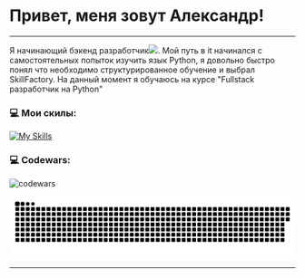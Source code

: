 # Привет, меня зовут Александр!

---
Я начинающий бэкенд разработчик<img src="https://media.giphy.com/media/WUlplcMpOCEmTGBtBW/giphy.gif" width="30px">. 
Мой путь в it начинался с самостоятельных попыток изучить язык Python, я довольно быстро понял что необходимо структурированное обучение и выбрал SkillFactory.
На данный момент я обучаюсь на курсе "Fullstack разработчик на Python"

### 💻 Мои скилы:
[![My Skills](https://skillicons.dev/icons?i=py,django,html,css,postman,sqlite,linux,git,github)](https://skillicons.dev)

### 💻 Codewars:

![codewars](https://www.codewars.com/users/jforsety/badges/large)

<p align="center">
 <img width="600" src="assets/github-snake.svg" alt="snake"/>
</p>

---


